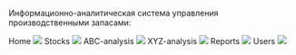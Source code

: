 Информационно-аналитическая система управления производственными запасами:

Home
![](https://github.com/83id2sw/aspnet-mvc-WebInvManagement/blob/master/Images/home_new.png)
Stocks
![](https://github.com/83id2sw/aspnet-mvc-WebInvManagement/blob/master/Images/productionstock_new.png)
ABC-analysis
![](https://github.com/83id2sw/aspnet-mvc-WebInvManagement/blob/master/Images/abc_results.png)
XYZ-analysis
![](https://github.com/83id2sw/aspnet-mvc-WebInvManagement/blob/master/Images/xyz_results.png)
Reports
![](https://github.com/83id2sw/aspnet-mvc-WebInvManagement/blob/master/Images/report_new.png)
Users
![](https://github.com/83id2sw/aspnet-mvc-WebInvManagement/blob/master/Images/users_new.png)
